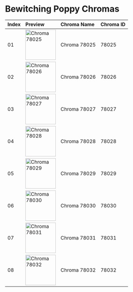 # Bewitching Poppy Chromas

| Index | Preview | Chroma Name | Chroma ID |
|:---|:---|:---|:---|
| 01 | <img src='https://raw.communitydragon.org/latest/plugins/rcp-be-lol-game-data/global/default/v1/champion-chroma-images/78/78025.png' alt='Chroma 78025' width='100'> | Chroma 78025 | 78025 |
| 02 | <img src='https://raw.communitydragon.org/latest/plugins/rcp-be-lol-game-data/global/default/v1/champion-chroma-images/78/78026.png' alt='Chroma 78026' width='100'> | Chroma 78026 | 78026 |
| 03 | <img src='https://raw.communitydragon.org/latest/plugins/rcp-be-lol-game-data/global/default/v1/champion-chroma-images/78/78027.png' alt='Chroma 78027' width='100'> | Chroma 78027 | 78027 |
| 04 | <img src='https://raw.communitydragon.org/latest/plugins/rcp-be-lol-game-data/global/default/v1/champion-chroma-images/78/78028.png' alt='Chroma 78028' width='100'> | Chroma 78028 | 78028 |
| 05 | <img src='https://raw.communitydragon.org/latest/plugins/rcp-be-lol-game-data/global/default/v1/champion-chroma-images/78/78029.png' alt='Chroma 78029' width='100'> | Chroma 78029 | 78029 |
| 06 | <img src='https://raw.communitydragon.org/latest/plugins/rcp-be-lol-game-data/global/default/v1/champion-chroma-images/78/78030.png' alt='Chroma 78030' width='100'> | Chroma 78030 | 78030 |
| 07 | <img src='https://raw.communitydragon.org/latest/plugins/rcp-be-lol-game-data/global/default/v1/champion-chroma-images/78/78031.png' alt='Chroma 78031' width='100'> | Chroma 78031 | 78031 |
| 08 | <img src='https://raw.communitydragon.org/latest/plugins/rcp-be-lol-game-data/global/default/v1/champion-chroma-images/78/78032.png' alt='Chroma 78032' width='100'> | Chroma 78032 | 78032 |
